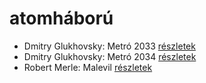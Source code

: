 # atomháború

- Dmitry Glukhovsky: Metró 2033 [részletek](_details/%7Bopf.creator%7D.md#id_482)
- Dmitry Glukhovsky: Metró 2034 [részletek](_details/%7Bopf.creator%7D.md#id_355)
- Robert Merle: Malevil [részletek](_details/%7Bopf.creator%7D.md#id_336)